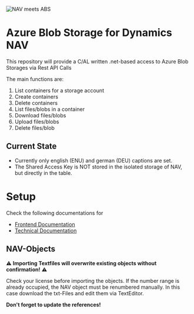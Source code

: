 ![NAV meets ABS](https://github.com/user-attachments/assets/de3cc5ba-c412-4ef3-928b-abd796c2b509)

# Azure Blob Storage for Dynamics NAV
This repository will provide a C/AL written .net-based access to Azure Blob Storages via Rest API Calls

The main functions are:
1. List containers for a storage account
2. Create containers
3. Delete containers
4. List files/blobs in a container
5. Download files/blobs
6. Upload files/blobs
7. Delete files/blob

## Current State
* Currently only english (ENU) and german (DEU) captions are set.
* The Shared Access Key is NOT stored in the isolated storage of NAV, but directly in the table.

# Setup
Check the following documentations for 
* [Frontend Documentation](<doc/Frontend Documentation.md>)
* [Technical Documentation](<doc/Technical Documentation.md>)

## NAV-Objects

 :warning:
 **Importing Textfiles will overwrite existing objects without confirmation!** :warning:

Check your license before importing the objects. If the number range is already occupied, the NAV object must be renumbered manually. In this case download the txt-Files and edit them via TextEditor.

**Don't forget to update the references!**
